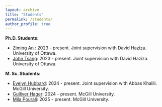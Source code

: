```yaml
---
layout: archive
title: "Students"
permalink: /students/
author_profile: true
---
```


**Ph.D. Students:**

- <ins>Ziming An </ins>: 2023 - present. Joint supervision with David Haziza. University of Ottawa.
- <ins>John Tsang</ins>: 2023 - present. Joint supervision with David Haziza. University of Ottawa.


**M. Sc. Students:**

- <ins>Evelyn Hubbard</ins>: 2024 - present. Joint supervision with Abbas Khalili. McGill University.
- <ins>Gulliver Hager</ins>: 2024 - present. McGill University.
- <ins>Mila Pourali</ins>: 2025 - present. McGill University.
